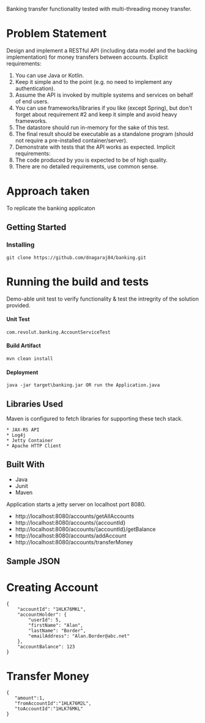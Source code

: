 
Banking transfer functionality tested with multi-threading money transfer.

# Problem Statement
Design and implement a RESTful API (including data model and the backing implementation) for
money transfers between accounts.
Explicit requirements:
1. You can use Java or Kotlin.
2. Keep it simple and to the point (e.g. no need to implement any authentication).
3. Assume the API is invoked by multiple systems and services on behalf of end users.
4. You can use frameworks/libraries if you like (except Spring), but don't forget about
requirement #2 and keep it simple and avoid heavy frameworks.
5. The datastore should run in-memory for the sake of this test.
6. The final result should be executable as a standalone program (should not require a
pre-installed container/server).
7. Demonstrate with tests that the API works as expected.
Implicit requirements:
1. The code produced by you is expected to be of high quality.
2. There are no detailed requirements, use common sense.

# Approach taken
To replicate the banking applicaton

## Getting Started

### Installing 
```
git clone https://github.com/dnagaraj84/banking.git
```

# Running the build and tests

Demo-able unit test to verify functionality & test the intregrity of the solution provided.

#### Unit Test
```
com.revolut.banking.AccountServiceTest

```

#### Build Artifact
```
mvn clean install
```

#### Deployment
```
java -jar target\banking.jar OR run the Application.java
```

## Libraries Used

Maven is configured to fetch libraries for supporting these tech stack.
```
* JAX-RS API
* Log4j
* Jetty Container
* Apache HTTP Client

```

## Built With
* Java
* Junit
* Maven

Application starts a jetty server on localhost port 8080.

* http://localhost:8080/accounts/getAllAccounts
* http://localhost:8080/accounts/{accountId}
* http://localhost:8080/accounts/{accountId}/getBalance
* http://localhost:8080/accounts/addAccount
* http://localhost:8080/accounts/transferMoney

## Sample JSON

# Creating Account
```
{
    "accountId": "1HLK76MKL",
    "accountHolder": {
        "userId": 5,
        "firstName": "Alan",
        "lastName": "Border",
        "emailAddress": "Alan.Border@abc.net"
    },
    "accountBalance": 123
}
```
# Transfer Money
```
{  
   "amount":1,
   "fromAccountId":"1HLK76M2L",
   "toAccountId":"1HLK76MKL"
}
```
